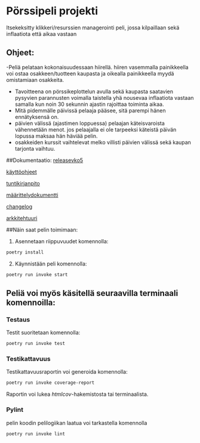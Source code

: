 
# Pörssipeli projekti
Itsekeksitty klikkeri/resurssien managerointi peli, jossa kilpaillaan sekä inflaatiota että aikaa vastaan

## Ohjeet:
-Peliä pelataan kokonaisuudessaan hiirellä. hiiren vasemmalla painikkeella voi ostaa osakkeen/tuotteen kaupasta ja oikealla painikkeella myydä omistamiaan osakkeita. 
- Tavoitteena on pörssikeplottelun avulla sekä kaupasta saatavien pysyvien parannusten voimalla taistella yhä nousevaa inflaatiota vastaan samalla kun noin 30 sekunnin ajastin rajoittaa toiminta aikaa.
- Mitä pidemmälle päivissä pelaaja pääsee, sitä parempi hänen ennätyksensä on.
- päivien välissä (ajastimen loppuessa) pelaajan käteisvaroista vähennetään menot. jos pelaajalla ei ole tarpeeksi käteistä päivän lopussa maksaa hän häviää pelin.
- osakkeiden kurssit vaihtelevat melko villisti päivien välissä sekä kaupan tarjonta vaihtuu.

##Dokumentaatio:
[releasevko5](https://github.com/sepaww/ot-harjoitustyo/releases/tag/viikko5)

[käyttöohjeet](dokumentaatio/käyttöohjeet.md)

[tuntikirjanpito](dokumentaatio/tuntikirjanpito.md)

[määrittelydokumentti](dokumentaatio/vaatimusmaarittely.md)

[changelog](dokumentaatio/changelog.md)

[arkkitehtuuri](dokumentaatio/arkkitehtuuri.md)


##Näin saat pelin toimimaan:

1. Asennetaan riippuvuudet komennolla:

```bash
poetry install
```

2. Käynnistään peli komennolla:

```bash
poetry run invoke start
```

## Peliä voi myös käsitellä seuraavilla terminaali komennoilla:


### Testaus

Testit suoritetaan komennolla:

```bash
poetry run invoke test
```

### Testikattavuus

Testikattavuusraportin voi generoida komennolla:

```bash
poetry run invoke coverage-report
```

Raportin voi lukea _htmlcov_-hakemistosta tai terminaalista.

### Pylint

pelin koodin pelilogiikan laatua voi tarkastella komennolla

```bash
poetry run invoke lint
```

